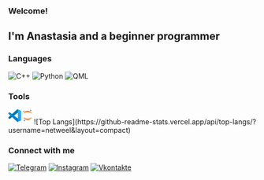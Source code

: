 ### Welcome!
## I'm Anastasia and a beginner programmer

### Languages 
![C++](https://img.shields.io/badge/-C++-#DDA0DD?style=for-the-badge&logo=C%2b%2b&logoColor=white)
![Python](https://img.shields.io/badge/-Python-#dda0dd?style=for-the-badge&logo=Python&logoColor=white)
![QML](https://img.shields.io/badge/-QML-#dda0dd?style=for-the-badge&logo=QML&logoColor=white)
### Tools
<img align="left" alt="Visual Studio Code" width="26px" src="https://raw.githubusercontent.com/github/explore/80688e429a7d4ef2fca1e82350fe8e3517d3494d/topics/visual-studio-code/visual-studio-code.png" />
<img align="left" alt="Jupyter Notebook" width="26px" src="https://raw.githubusercontent.com/github/explore/80688e429a7d4ef2fca1e82350fe8e3517d3494d/topics/jupyter-notebook/jupyter-notebook.png" />

<br />
![Top Langs](https://github-readme-stats.vercel.app/api/top-langs/?username=netweel&layout=compact)

### Connect with me
[![Telegram](https://img.shields.io/badge/-Telegram-#dda0dd?style=for-the-badge&logo=telegram&logoColor=27A0D9)](https://t.me/netweel)
[![Instagram](https://img.shields.io/badge/-Instagram-#dda0dd?style=for-the-badge&logo=instagram&logoColor=B4068E)](https://www.instagram.com/pum_pumba)
[![Vkontakte](https://img.shields.io/badge/-Vkontakte-#dda0dd?style=for-the-badge&logo=Vk&logoColor=4F7DB3)](https://vk.com/netweel_korlin)
